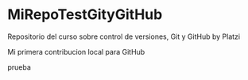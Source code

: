 # MiRepoTestGityGitHub
Repositorio del curso sobre control de versiones, Git y GitHub by Platzi

Mi primera contribucion local para GitHub


prueba